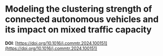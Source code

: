 # Modeling the clustering strength of connected autonomous vehicles and its impact on mixed traffic capacity

**DOI**: [https://doi.org/10.1016/j.commtr.2024.100151](https://doi.org/10.1016/j.commtr.2024.100151)
